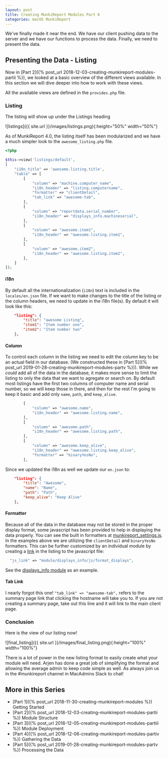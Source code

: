 ```yaml
---
layout: post
title: Creating MunkiReport Modules Part 6
categories: macOS MunkiReport
---
```


We've finally made it near the end. We have our client pushing data to the server and we have our functions to process the data. Finally, we need to present the data.

## Presenting the Data - Listing

Now in [Part 2]({% post_url 2018-12-03-creating-munkireport-modules-partii %}), we looked at a basic overview of the different views available. In this section we will dive deeper into how to work with these views.

All the available views are defined in the `provides.php` file.

### Listing

The listing will show up under the Listings heading
  
  ![listings]({{ site.url }}/images/listings.png){:height="50%" width="50%"}

As of MunkiReport 4.0, the listing itself has been modularized and we have a much simpler look to the `awesome_listing.php` file.

```php
<?php

$this->view('listings/default',
[
    "i18n_title" => 'awesome.listing.title',
    "table" => [
        [
            "column" => "machine.computer_name",
            "i18n_header" => "listing.computername",
            "formatter" => "clientDetail",
            "tab_link" => "awesome-tab",
        ],
        [
            "column" => "reportdata.serial_number",
            "i18n_header" => "displays_info.machineserial",
        ],
        [
            "column" => "awesome.item1",
            "i18n_header" => "awesome.listing.item1",
        ],
        [
            "column" => "awesome.item2",
            "i18n_header" => "awesome.listing.item2",
        ],
    ]
]);
```

#### i18n

By default all the internationalization (`i18n`) text is included in the `locales/en.json` file. If we want to make changes to the title of the listing or the column headers, we need to update in the i18n file(s). By default it will look like this:

```json
    "listing": {
        "title": "awesome Listing",
        "item1": "Item number one",
        "item2": "Item number two"
    },
```

#### Column

To control each column in the listing we need to edit the column key to be an actual field in our database. (We constructed these in [Part 5]({% post_url 2019-01-28-creating-munkireport-modules-partv %})). While we _could_ add all of the data in the database, it makes more sense to limit the listing to only the data that we want to agregate or search on. By default most listings have the first two columns of computer name and serial number, so we will keep those in there, and then for the rest I'm going to keep it basic and add only `name`, `path`, and `keep_alive`.

```php
        [
            "column" => "awesome.name",
            "i18n_header" => "awesome.listing.name",
        ],
        [
            "column" => "awesome.path",
            "i18n_header" => "awesome.listing.path",
        ],
        [
            "column" => "awesome.keep_alive",
            "i18n_header" => "awesome.listing.keep_alive",
            "formatter" => "binaryYesNo",
        ],
```

Since we updated the i18n as well we update our `en.json` to:

```json
    "listing": {
        "title": "Awesome",
        "name": "Name",
        "path": "Path",
        "keep_alive": "Keep Alive"
    },
```

#### Formatter

Because all of the data in the database may not be stored in the proper display format, some javascript has been provided to help in displaying the data properly. You can see the built in formatters at [munkireport_settings.js](https://github.com/munkireport/munkireport-php/blob/master/public/assets/js/munkireport.settings.js#L103). In the examples above we are utilizing the `clientDetail` and `binaryYesNo` formatters. This can be further customized by an individual module by creating a [link](https://github.com/munkireport/displays_info/blob/master/views/displays_listing.php#L6) in the listing to the javascript file:

```php
  "js_link" => "module/displays_info/js/format_displays",
```

See the [displays_info module](https://github.com/munkireport/displays_info/blob/master/js/format_displays.js) as an example.

#### Tab Link

I nearly forgot this one! `"tab_link" => "awesome-tab",` refers to the summary page link that clicking the hostname will take you to. If you are not creating a summary page, take out this line and it will link to the main client page.

### Conclusion

Here is the view of our listing now!

![final_listing]({{ site.url }}/images/final_listing.png){:height="100%" width="100%"}

There is a lot of power in the new listing format to easily create what your module will need. Arjen has done a great job of simplifying the format and allowing the average admin to keep code simple as well. As always join us in the #munkireport channel in MacAdmins Slack to chat! 

## More in this Series

* [Part 1]({% post_url 2018-11-30-creating-munkireport-modules %}) Getting Started
* [Part 2]({% post_url 2018-12-03-creating-munkireport-modules-partii %}) Module Structure
* [Part 3]({% post_url 2018-12-05-creating-munkireport-modules-partiii %}) Module Deployment
* [Part 4]({% post_url 2018-12-06-creating-munkireport-modules-partiv %}) Gathering the Data
* [Part 5]({% post_url 2019-01-28-creating-munkireport-modules-partv %}) Processing the Data